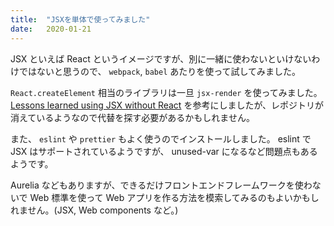 ```yaml
---
title:  "JSXを単体で使ってみました"
date:   2020-01-21
---
```


JSX といえば React というイメージですが、別に一緒に使わないといけないわけではないと思うので、
`webpack`, `babel` あたりを使って試してみました。

`React.createElement` 相当のライブラリは一旦 `jsx-render` を使ってみました。
[Lessons learned using JSX without React](https://itnext.io/lessons-learned-using-jsx-without-react-bbddb6c28561)
を参考にしましたが、レポジトリが消えているようなので代替を探す必要があるかもしれません。

また、 `eslint` や `prettier` もよく使うのでインストールしました。
eslint で JSX はサポートされているようですが、 unused-var になるなど問題点もあるようです。

Aurelia などもありますが、できるだけフロントエンドフレームワークを使わないで Web 標準を使って
Web アプリを作る方法を模索してみるのもよいかもしれません。(JSX, Web components など。)
